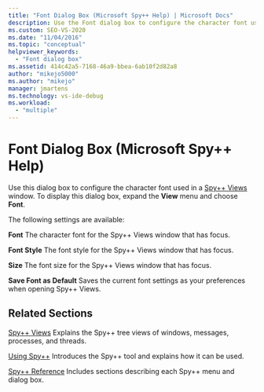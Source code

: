 ```yaml
---
title: "Font Dialog Box (Microsoft Spy++ Help) | Microsoft Docs"
description: Use the Font dialog box to configure the character font used in a Spy++ Views window. This article provides usage details.
ms.custom: SEO-VS-2020
ms.date: "11/04/2016"
ms.topic: "conceptual"
helpviewer_keywords:
  - "Font dialog box"
ms.assetid: 414c42a5-7168-46a9-bbea-6ab10f2d82a8
author: "mikejo5000"
ms.author: "mikejo"
manager: jmartens
ms.technology: vs-ide-debug
ms.workload:
  - "multiple"
---
```

# Font Dialog Box (Microsoft Spy++ Help)
Use this dialog box to configure the character font used in a [Spy++ Views](../debugger/spy-increment-views.md) window. To display this dialog box, expand the **View** menu and choose **Font**.

 The following settings are available:

 **Font**
 The character font for the Spy++ Views window that has focus.

 **Font Style**
 The font style for the Spy++ Views window that has focus.

 **Size**
 The font size for the Spy++ Views window that has focus.

 **Save Font as Default**
 Saves the current font settings as your preferences when opening Spy++ Views.

## Related Sections
 [Spy++ Views](../debugger/spy-increment-views.md)
 Explains the Spy++ tree views of windows, messages, processes, and threads.

 [Using Spy++](../debugger/using-spy-increment.md)
 Introduces the Spy++ tool and explains how it can be used.

 [Spy++ Reference](../debugger/spy-increment-reference.md)
 Includes sections describing each Spy++ menu and dialog box.